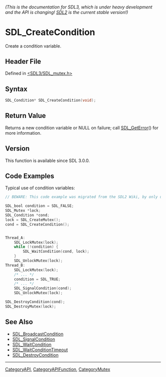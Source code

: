 ###### (This is the documentation for SDL3, which is under heavy development and the API is changing! [SDL2](https://wiki.libsdl.org/SDL2/) is the current stable version!)
# SDL_CreateCondition

Create a condition variable.

## Header File

Defined in [<SDL3/SDL_mutex.h>](https://github.com/libsdl-org/SDL/blob/main/include/SDL3/SDL_mutex.h)

## Syntax

```c
SDL_Condition* SDL_CreateCondition(void);

```

## Return Value

Returns a new condition variable or NULL on failure; call
[SDL_GetError](SDL_GetError)() for more information.

## Version

This function is available since SDL 3.0.0.

## Code Examples

Typical use of condition variables:


```c
// BEWARE: This code example was migrated from the SDL2 Wiki, by only updating the names.

SDL_bool condition = SDL_FALSE;
SDL_Mutex *lock;
SDL_Condition *cond;
lock = SDL_CreateMutex();
cond = SDL_CreateCondition();


Thread_A:
    SDL_LockMutex(lock);
    while (!condition) {
        SDL_WaitCondition(cond, lock);
    }
    SDL_UnlockMutex(lock);
Thread_B:
    SDL_LockMutex(lock);
    /* ... */
    condition = SDL_TRUE;
    /* ... */
    SDL_SignalCondition(cond);
    SDL_UnlockMutex(lock);

SDL_DestroyCondition(cond);
SDL_DestroyMutex(lock);
```

## See Also

- [SDL_BroadcastCondition](SDL_BroadcastCondition)
- [SDL_SignalCondition](SDL_SignalCondition)
- [SDL_WaitCondition](SDL_WaitCondition)
- [SDL_WaitConditionTimeout](SDL_WaitConditionTimeout)
- [SDL_DestroyCondition](SDL_DestroyCondition)

----
[CategoryAPI](CategoryAPI), [CategoryAPIFunction](CategoryAPIFunction), [CategoryMutex](CategoryMutex)

